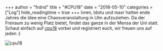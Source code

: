 +++
author = "frdnd"
title = "#CPU18"
date = "2018-05-10"
categories = ["Log"]
hide_readingtime = true
+++
Ivren, tdotu und maxr hatten ende Jahres die Idee eine Chaosveranstaltung in Ulm aufzuziehen. Da der Freiraum zu wenig Platz bietet, findet das ganze in der Mensa der Uni statt. Schaut einfach auf [cpu18](https://www.chaos-party-ulm.de) vorbei und registriert euch, wir freuen uns auf jeden :)

![cpu18](/uploads/2018/05/cpu18.png)